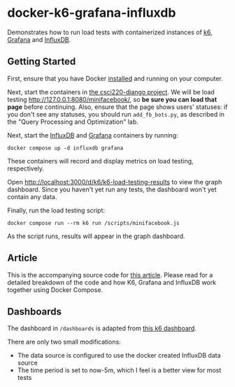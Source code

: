 # docker-k6-grafana-influxdb
Demonstrates how to run load tests with containerized instances of [k6](https://k6.io), [Grafana](https://grafana.com) and [InfluxDB](https://www.influxdata.com).

## Getting Started
First, ensure that you have Docker [installed](https://docs.docker.com/get-docker/) and running on your computer.

Next, start the containers in [the csci220-django project](https://github.com/ClarkuCSCI/csci220-django). We will be load testing <http://127.0.0.1:8080/minifacebook/>, so **be sure you can load that page** before continuing. Also, ensure that the page shows users' statuses: if you don't see any statuses, you should run `add_fb_bots.py`, as described in the "Query Processing and Optimization" lab.

Next, start the [InfluxDB](https://www.influxdata.com) and [Grafana](https://grafana.com) containers by running:
```
docker compose up -d influxdb grafana
```
These containers will record and display metrics on load testing, respectively. 

Open <http://localhost:3000/d/k6/k6-load-testing-results> to view the graph dashboard. Since you haven't yet run any tests, the dashboard won't yet contain any data.

Finally, run the load testing script:
```
docker compose run --rm k6 run /scripts/minifacebook.js
```
As the script runs, results will appear in the graph dashboard.

## Article
This is the accompanying source code for [this article](https://medium.com/swlh/beautiful-load-testing-with-k6-and-docker-compose-4454edb3a2e3). Please read for a detailed breakdown of the code and how K6, Grafana and InfluxDB work together using Docker Compose.

## Dashboards
The dashboard in `/dashboards` is adapted from [this k6 dashboard](https://grafana.com/grafana/dashboards/2587).

There are only two small modifications:
* The data source is configured to use the docker created InfluxDB data source
* The time period is set to now-5m, which I feel is a better view for most tests
